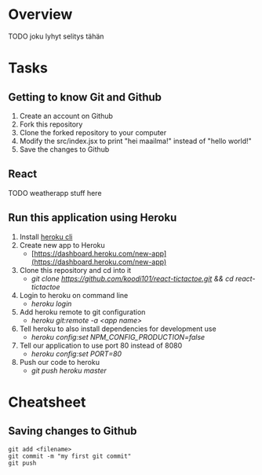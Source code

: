 # Overview

TODO joku lyhyt selitys tähän

# Tasks
## Getting to know Git and Github
1. Create an account on Github
2. Fork this repository
3. Clone the forked repository to your computer 
4. Modify the src/index.jsx to print "hei maailma!" instead of "hello world!"
5. Save the changes to Github

## React
TODO weatherapp stuff here


## Run this application using Heroku
1. Install [heroku cli](https://devcenter.heroku.com/articles/heroku-cli)
2. Create new app to Heroku
    * [https://dashboard.heroku.com/new-app](https://dashboard.heroku.com/new-app)
3. Clone this repository and cd into it
    * *git clone https://github.com/koodi101/react-tictactoe.git && cd react-tictactoe*
4. Login to heroku on command line
    * *heroku login*
5. Add heroku remote to git configuration
    * *heroku git:remote -a \<app name\>*
6. Tell heroku to also install dependencies for development use
    * *heroku config:set NPM_CONFIG_PRODUCTION=false*
7. Tell our application to use port 80 instead of 8080
    * *heroku config:set PORT=80*
8. Push our code to heroku
    * *git push heroku master*
    
    
# Cheatsheet
## Saving changes to Github
```
git add <filename>
git commit -m "my first git commit"
git push
```
